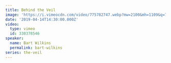 ```yaml
---
title: Behind the Veil
image: 'https://i.vimeocdn.com/video/775782747.webp?mw=2100&mh=1109&q=70'
date: '2019-04-14T14:30:00.000Z'
video:
  type: vimeo
  id: 330378546
speaker:
  name: Bart Wilkins
  permalink: bart-wilkins
series: the-veil
---
```



